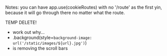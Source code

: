 Notes:
you can have app.use(cookieRoutes) with no '/route' as the first yin,
because it will go through there no matter what the route. 


TEMP DELETE!
  - work out why...
  -  .background(style=`background-image: url('/static/images/${url}.jpg')`)
  - is removing the scroll bars
